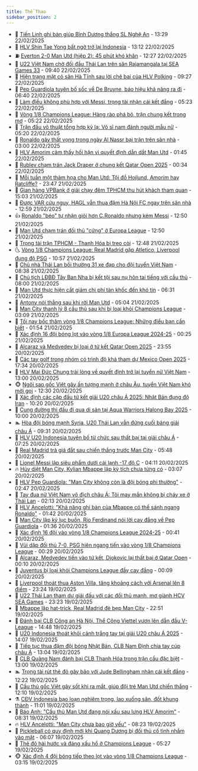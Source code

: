```yaml
---
title: Thể Thao
sidebar_position: 2
---
```


<!-- dantri-the-thao:START -->
- 🎡 [Tiến Linh ghi bàn giúp Bình Dương thắng SL Nghệ An](https://dantri.com.vn/the-thao/tien-linh-ghi-ban-giup-binh-duong-thang-sl-nghe-an-20250222201355335.htm) - 13:29 22/02/2025
- 💯 [HLV Shin Tae Yong bất ngờ trở lại Indonesia](https://dantri.com.vn/the-thao/hlv-shin-tae-yong-bat-ngo-tro-lai-indonesia-20250222201249795.htm) - 13:12 22/02/2025
- ⛽️ [Everton 2-0 Man Utd &lpar;hiệp 2&rpar;: 45 phút khó khăn](https://dantri.com.vn/the-thao/everton-2-0-man-utd-hiep-2-45-phut-kho-khan-20250222192655218.htm) - 12:27 22/02/2025
- 💃 [U22 Việt Nam chờ đối đầu Thái Lan trên sân Rajamangala tại SEA Games 33](https://dantri.com.vn/the-thao/u22-viet-nam-cho-doi-dau-thai-lan-tren-san-rajamangala-tai-sea-games-33-20250222150713476.htm) - 09:40 22/02/2025
- 🌈 [Hiện trạng mặt cỏ sân Hà Tĩnh sau lời chê bai của HLV Polking](https://dantri.com.vn/the-thao/hien-trang-mat-co-san-ha-tinh-sau-loi-che-bai-cua-hlv-polking-20250222103601714.htm) - 09:27 22/02/2025
- 🦅 [Pep Guardiola tuyên bố sốc về De Bruyne, báo hiệu khả năng ra đi](https://dantri.com.vn/the-thao/pep-guardiola-tuyen-bo-soc-ve-de-bruyne-bao-hieu-kha-nang-ra-di-20250222133959713.htm) - 06:40 22/02/2025
- 🌝 [Làm điều không phù hợp với Messi, trọng tài nhận cái kết đắng](https://dantri.com.vn/the-thao/lam-dieu-khong-phu-hop-voi-messi-trong-tai-nhan-cai-ket-dang-20250222122302458.htm) - 05:23 22/02/2025
- 🚀 [Vòng 1/8 Champions League: Hàng rào phá bỏ, trận chung kết trong mơ](https://dantri.com.vn/the-thao/vong-18-champions-league-hang-rao-pha-bo-tran-chung-ket-trong-mo-20250222014921798.htm) - 05:22 22/02/2025
- 🎉 [Trận đấu võ thuật tổng hợp kỳ lạ: Võ sĩ nam đánh người mẫu nữ](https://dantri.com.vn/the-thao/tran-dau-vo-thuat-tong-hop-ky-la-vo-si-nam-danh-nguoi-mau-nu-20250222115759069.htm) - 05:20 22/02/2025
- 📝 [Ronaldo gây thất vọng trong ngày Al Nassr bại trận trên sân nhà](https://dantri.com.vn/the-thao/ronaldo-gay-that-vong-trong-ngay-al-nassr-bai-tran-tren-san-nha-20250222095913414.htm) - 03:00 22/02/2025
- 🦄 [HLV Amorim cảm thấy hối hận vì quyết định dẫn dắt Man Utd](https://dantri.com.vn/the-thao/hlv-amorim-cam-thay-hoi-han-vi-quyet-dinh-dan-dat-man-utd-20250222083132055.htm) - 01:45 22/02/2025
- 🎉 [Rublev chạm trán Jack Draper ở chung kết Qatar Open 2025](https://dantri.com.vn/the-thao/rublev-cham-tran-jack-draper-o-chung-ket-qatar-open-2025-20250222073215921.htm) - 00:34 22/02/2025
- 💼 [Mỗi tuần một thảm họa cho Man Utd: Tội đồ Hojlund, Amorim hay Ratcliffe?](https://dantri.com.vn/the-thao/moi-tuan-mot-tham-hoa-cho-man-utd-toi-do-hojlund-amorim-hay-ratcliffe-20250219173302726.htm) - 23:47 21/02/2025
- 🤡 [Gian hàng VPBank ở giải chạy đêm TPHCM thu hút khách tham quan](https://dantri.com.vn/the-thao/gian-hang-vpbank-o-giai-chay-dem-tphcm-thu-hut-khach-tham-quan-20250221220346183.htm) - 15:03 21/02/2025
- 🦆 [Được VAR cứu nguy, HAGL vẫn thua đậm Hà Nội FC ngay trên sân nhà](https://dantri.com.vn/the-thao/duoc-var-cuu-nguy-hagl-van-thua-dam-ha-noi-fc-ngay-tren-san-nha-20250221195105083.htm) - 12:59 21/02/2025
- 👍 [Ronaldo &quot;béo&quot; tự nhận giỏi hơn C.Ronaldo nhưng kém Messi](https://dantri.com.vn/the-thao/ronaldo-beo-tu-nhan-gioi-hon-cronaldo-nhung-kem-messi-20250221192956820.htm) - 12:50 21/02/2025
- 💼 [Man Utd chạm trán đối thủ &quot;cứng&quot; ở Europa League](https://dantri.com.vn/the-thao/man-utd-cham-tran-doi-thu-cung-o-europa-league-20250221194937747.htm) - 12:50 21/02/2025
- 🦒 [Trọng tài trận TPHCM - Thanh Hóa bị treo còi](https://dantri.com.vn/the-thao/trong-tai-tran-tphcm-thanh-hoa-bi-treo-coi-20250221210002866.htm) - 12:48 21/02/2025
- 🌜 [Vòng 1/8 Champions League: Real Madrid gặp Atletico, Liverpool đụng độ PSG](https://dantri.com.vn/the-thao/vong-18-champions-league-real-madrid-gap-atletico-liverpool-dung-do-psg-20250221175701358.htm) - 10:57 21/02/2025
- 🦆 [Chủ nhà Thái Lan bồi thường 31 xe đạp cho đội tuyển Việt Nam](https://dantri.com.vn/the-thao/chu-nha-thai-lan-boi-thuong-31-xe-dap-cho-doi-tuyen-viet-nam-20250221153518977.htm) - 08:38 21/02/2025
- 💪 [Chủ tịch LĐBĐ Tây Ban Nha bị kết tội sau nụ hôn tai tiếng với cầu thủ](https://dantri.com.vn/the-thao/chu-tich-ldbd-tay-ban-nha-bi-ket-toi-sau-nu-hon-tai-tieng-voi-cau-thu-20250221145951596.htm) - 08:00 21/02/2025
- 🧠 [Man Utd thực hiện cắt giảm chi phí tàn khốc đến khó tin](https://dantri.com.vn/the-thao/man-utd-thuc-hien-cat-giam-chi-phi-tan-khoc-den-kho-tin-20250221123146551.htm) - 06:31 21/02/2025
- 🦄 [Antony nói thẳng sau khi rời Man Utd](https://dantri.com.vn/the-thao/antony-noi-thang-sau-khi-roi-man-utd-20250221120404287.htm) - 05:04 21/02/2025
- 🥸 [Man City thanh lý 8 cầu thủ sau khi bị loại khỏi Champions League](https://dantri.com.vn/the-thao/man-city-thanh-ly-8-cau-thu-sau-khi-bi-loai-khoi-champions-league-20250221100850415.htm) - 03:09 21/02/2025
- 🤠 [Tối nay bốc thăm vòng 1/8 Champions League: Những điều bạn cần biết](https://dantri.com.vn/the-thao/toi-nay-boc-tham-vong-18-champions-league-nhung-dieu-ban-can-biet-20250220182619027.htm) - 01:54 21/02/2025
- 👺 [Xác định 16 đội bóng lọt vào vòng 1/8 Europa League 2024-25](https://dantri.com.vn/the-thao/xac-dinh-16-doi-bong-lot-vao-vong-18-europa-league-2024-25-20250221071640418.htm) - 00:25 21/02/2025
- 📝 [Alcaraz và Medvedev bị loại ở tứ kết Qatar Open 2025](https://dantri.com.vn/the-thao/alcaraz-va-medvedev-bi-loai-o-tu-ket-qatar-open-2025-20250221065147072.htm) - 23:55 20/02/2025
- 🦆 [Các tay golf trong nhóm có trình độ khá tham dự Mexico Open 2025](https://dantri.com.vn/the-thao/cac-tay-golf-trong-nhom-co-trinh-do-kha-tham-du-mexico-open-2025-20250220233449999.htm) - 17:34 20/02/2025
- 🥳 [HLV Mai Đức Chung trải lòng về quyết định trở lại tuyển nữ Việt Nam](https://dantri.com.vn/the-thao/hlv-mai-duc-chung-trai-long-ve-quyet-dinh-tro-lai-tuyen-nu-viet-nam-20250220215652039.htm) - 13:00 20/02/2025
- 🐵 [Ngôi sao gốc Việt gây ấn tượng mạnh ở châu Âu, tuyển Việt Nam khó mời gọi](https://dantri.com.vn/the-thao/ngoi-sao-goc-viet-gay-an-tuong-manh-o-chau-au-tuyen-viet-nam-kho-moi-goi-20250220184050676.htm) - 12:30 20/02/2025
- 🤩 [Xác định các cặp đấu tứ kết giải U20 châu Á 2025: Nhật Bản đụng độ Iran](https://dantri.com.vn/the-thao/xac-dinh-cac-cap-dau-tu-ket-giai-u20-chau-a-2025-nhat-ban-dung-do-iran-20250220171657269.htm) - 10:20 20/02/2025
- 🤠 [Cung đường thi đấu đi qua di sản tại Aqua Warriors Halong Bay 2025](https://dantri.com.vn/the-thao/cung-duong-thi-dau-di-qua-di-san-tai-aqua-warriors-halong-bay-2025-20250220155947574.htm) - 10:00 20/02/2025
- 🏊 [Hòa đội bóng mạnh Syria, U20 Thái Lan vẫn đứng cuối bảng giải châu Á](https://dantri.com.vn/the-thao/hoa-doi-bong-manh-syria-u20-thai-lan-van-dung-cuoi-bang-giai-chau-a-20250220162445467.htm) - 09:31 20/02/2025
- 🗽 [HLV U20 Indonesia tuyên bố từ chức sau thất bại tại giải châu Á](https://dantri.com.vn/the-thao/hlv-u20-indonesia-tuyen-bo-tu-chuc-sau-that-bai-tai-giai-chau-a-20250220122053459.htm) - 07:25 20/02/2025
- 🚀 [Real Madrid trả giá đắt sau chiến thắng trước Man City](https://dantri.com.vn/the-thao/real-madrid-tra-gia-dat-sau-chien-thang-truoc-man-city-20250220124806504.htm) - 05:48 20/02/2025
- 🎉 [Lionel Messi lập siêu phẩm dưới cái lạnh -17 độ C](https://dantri.com.vn/the-thao/lionel-messi-lap-sieu-pham-duoi-cai-lanh-17-do-c-20250220111126557.htm) - 04:11 20/02/2025
- 🔥 [Hủy diệt Man City, Kylian Mbappe lập kỳ tích chưa từng có](https://dantri.com.vn/the-thao/huy-diet-man-city-kylian-mbappe-lap-ky-tich-chua-tung-co-20250220100729882.htm) - 03:07 20/02/2025
- 🎉 [HLV Pep Guardiola: &quot;Man City không còn là đội bóng phi thường&quot;](https://dantri.com.vn/the-thao/hlv-pep-guardiola-man-city-khong-con-la-doi-bong-phi-thuong-20250220093258513.htm) - 02:47 20/02/2025
- 🎡 [Tay đua nữ Việt Nam vô địch châu Á: Tôi may mắn không bị cháy xe ở Thái Lan](https://dantri.com.vn/the-thao/tay-dua-nu-viet-nam-vo-dich-chau-a-toi-may-man-khong-bi-chay-xe-o-thai-lan-20250219163106399.htm) - 02:13 20/02/2025
- 🐻 [HLV Ancelotti: &quot;Khả năng ghi bàn của Mbappe có thể sánh ngang Ronaldo&quot;](https://dantri.com.vn/the-thao/hlv-ancelotti-kha-nang-ghi-ban-cua-mbappe-co-the-sanh-ngang-ronaldo-20250220083852750.htm) - 01:42 20/02/2025
- 🌊 [Man City lập kỷ lục buồn, Rio Ferdinand nói lời cay đắng về Pep Guardiola](https://dantri.com.vn/the-thao/man-city-lap-ky-luc-buon-rio-ferdinand-noi-loi-cay-dang-ve-pep-guardiola-20250220080418138.htm) - 01:36 20/02/2025
- 💃 [Xác định 16 đội vào vòng 1/8 Champions League 2024-25](https://dantri.com.vn/the-thao/xac-dinh-16-doi-vao-vong-18-champions-league-2024-25-20250220073824662.htm) - 00:41 20/02/2025
- 🤔 [Vùi dập đối thủ 7-0, PSG hiên ngang tiến vào vòng 1/8 Champions League](https://dantri.com.vn/the-thao/vui-dap-doi-thu-7-0-psg-hien-ngang-tien-vao-vong-18-champions-league-20250220072902869.htm) - 00:29 20/02/2025
- 🤭 [Alcaraz, Medvedev tiến vào tứ kết, Djokovic lại thất bại ở Qatar Open](https://dantri.com.vn/the-thao/alcaraz-medvedev-tien-vao-tu-ket-djokovic-lai-that-bai-o-qatar-open-20250220070855367.htm) - 00:10 20/02/2025
- 👹 [Juventus bị loại khỏi Champions League đầy cay đắng](https://dantri.com.vn/the-thao/juventus-bi-loai-khoi-champions-league-day-cay-dang-20250220071848213.htm) - 00:09 20/02/2025
- 🗽 [Liverpool thoát thua Aston Villa, tăng khoảng cách với Arsenal lên 8 điểm](https://dantri.com.vn/the-thao/liverpool-thoat-thua-aston-villa-tang-khoang-cach-voi-arsenal-len-8-diem-20250220062042283.htm) - 23:24 19/02/2025
- 🥳 [U22 Thái Lan tham dự giải đấu với các đối thủ mạnh, mơ giành HCV SEA Games](https://dantri.com.vn/the-thao/u22-thai-lan-tham-du-giai-dau-voi-cac-doi-thu-manh-mo-gianh-hcv-sea-games-20250219234208651.htm) - 23:23 19/02/2025
- 💃 [Mbappe lập hat-trick, Real Madrid đè bẹp Man City](https://dantri.com.vn/the-thao/mbappe-lap-hat-trick-real-madrid-de-bep-man-city-20250220055023515.htm) - 22:51 19/02/2025
- 🧰 [Đánh bại CLB Công an Hà Nội, Thể Công Viettel vươn lên dẫn đầu V-League](https://dantri.com.vn/the-thao/danh-bai-clb-cong-an-ha-noi-the-cong-viettel-vuon-len-dan-dau-v-league-20250219213628610.htm) - 14:48 19/02/2025
- 💪 [U20 Indonesia thoát khỏi cảnh trắng tay tại giải U20 châu Á 2025](https://dantri.com.vn/the-thao/u20-indonesia-thoat-khoi-canh-trang-tay-tai-giai-u20-chau-a-2025-20250219210011754.htm) - 14:07 19/02/2025
- 🚀 [Tiếp tục thua đậm đội bóng Nhật Bản, CLB Nam Định chia tay cúp châu Á](https://dantri.com.vn/the-thao/tiep-tuc-thua-dam-doi-bong-nhat-ban-clb-nam-dinh-chia-tay-cup-chau-a-20250219195403349.htm) - 13:04 19/02/2025
- 🤠 [CLB Quảng Nam đánh bại CLB Thanh Hóa trong trận cầu đặc biệt](https://dantri.com.vn/the-thao/clb-quang-nam-danh-bai-clb-thanh-hoa-trong-tran-cau-dac-biet-20250219192235385.htm) - 13:00 19/02/2025
- 🏊 [Trọng tài rút thẻ đỏ gây bão với Jude Bellingham nhận cái kết đắng](https://dantri.com.vn/the-thao/trong-tai-rut-the-do-gay-bao-voi-jude-bellingham-nhan-cai-ket-dang-20250219192234418.htm) - 12:22 19/02/2025
- 🦄 [Cầu thủ gốc Việt gây sốt khi ra mắt, giúp đội trẻ Man Utd chiến thắng](https://dantri.com.vn/the-thao/cau-thu-goc-viet-gay-sot-khi-ra-mat-giup-doi-tre-man-utd-chien-thang-20250219185159892.htm) - 12:10 19/02/2025
- ⚗️ [CĐV Indonesia bạo loạn nghiêm trọng, lao xuống sân, đốt khung thành](https://dantri.com.vn/the-thao/cdv-indonesia-bao-loan-nghiem-trong-lao-xuong-san-dot-khung-thanh-20250219133839654.htm) - 11:01 19/02/2025
- 🥷 [Báo Anh: &quot;Cầu thủ Man Utd đang nói xấu sau lưng HLV Amorim&quot;](https://dantri.com.vn/the-thao/bao-anh-cau-thu-man-utd-dang-noi-xau-sau-lung-hlv-amorim-20250219111903262.htm) - 08:31 19/02/2025
- 🔥 [HLV Ancelotti: &quot;Man City chưa bao giờ yếu&quot;](https://dantri.com.vn/the-thao/hlv-ancelotti-man-city-chua-bao-gio-yeu-20250219122524493.htm) - 08:23 19/02/2025
- 🦅 [Pickleball có quy định mới khi Quang Dương bị đối thủ cố tình nhắm vào mặt](https://dantri.com.vn/the-thao/pickleball-co-quy-dinh-moi-khi-quang-duong-bi-doi-thu-co-tinh-nham-vao-mat-20250219130735441.htm) - 06:07 19/02/2025
- 🌝 [Thẻ đỏ hài hước và đáng xấu hổ ở Champions League](https://dantri.com.vn/the-thao/the-do-hai-huoc-va-dang-xau-ho-o-champions-league-20250219122731053.htm) - 05:27 19/02/2025
- 🐵 [Xác định 4 đội bóng tiếp theo lọt vào vòng 1/8 Champions League](https://dantri.com.vn/the-thao/xac-dinh-4-doi-bong-tiep-theo-lot-vao-vong-18-champions-league-20250219095906557.htm) - 03:15 19/02/2025<!-- dantri-the-thao:END -->
